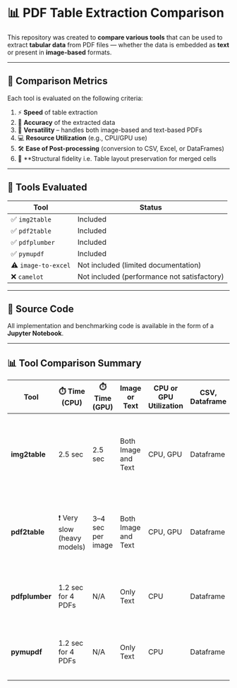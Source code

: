 # 📊 PDF Table Extraction Comparison

This repository was created to **compare various tools** that can be used to extract **tabular data** from PDF files — whether the data is embedded as **text** or present in **image-based** formats.

---

## 🧪 Comparison Metrics

Each tool is evaluated on the following criteria:

1. ⚡ **Speed** of table extraction  
2. 🎯 **Accuracy** of the extracted data  
3. 🧠 **Versatility** – handles both image-based and text-based PDFs  
4. 💻 **Resource Utilization** (e.g., CPU/GPU use)  
5. 🛠️ **Ease of Post-processing** (conversion to CSV, Excel, or DataFrames)
6. 🧩 **Structural fidelity i.e. Table layout preservation for merged cells

---

## 🔧 Tools Evaluated

| Tool              | Status                                      |
|-------------------|---------------------------------------------|
| ✅ `img2table`     | Included                                     |
| ✅ `pdf2table`     | Included                                     |
| ✅ `pdfplumber`    | Included                                     |
| ✅ `pymupdf`       | Included                                     |
| ⚠️ `image-to-excel` | Not included (limited documentation)        |
| ❌ `camelot`       | Not included (performance not satisfactory) |

---

## 📂 Source Code

All implementation and benchmarking code is available in the form of a **Jupyter Notebook**.

---

## 📊 Tool Comparison Summary

| Tool        | ⏱️ Time (CPU)              | ⏱️ Time (GPU)         |Image or Text | CPU or GPU Utilization | CSV, Dataframe| 🎯 Accuracy        | 📝 Remarks |
|-------------|----------------------------|------------------------|-----------------|-------------------------|---------------|--------------------|------------|
| **img2table** | 2.5 sec                  | 2.5 sec                |Both Image and Text | CPU, GPU | Dataframe | ✅ ~60%             | Promising results for both image and text-based PDFs, but requires manual post-processing for reliable output. |
| **pdf2table** | ❗ Very slow (heavy models) | 3–4 sec per image      |Both Image and Text | CPU, GPU | Dataframe | ✅ ~90%             | Highly accurate for scanned/image PDFs. Best option when working with image-based tables. |
| **pdfplumber** | 1.2 sec for 4 PDFs        | N/A                    | Only Text | CPU | Dataframe | ✅ High (text PDFs) | Excellent for text-based PDFs. Not very effective for image-based extraction. |
| **pymupdf** | 1.2 sec for 4 PDFs        | N/A                    | Only Text| CPU | Dataframe | ✅ High (text PDFs) | Fast and accurate for text PDFs. OCR-based extraction not very reliable. |
